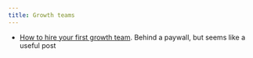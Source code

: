 ```yaml
---
title: Growth teams
---
```


* [How to hire your first growth team](https://www.lennysnewsletter.com/p/how-to-hire-your-first-growth-team). Behind a paywall, but seems like a useful post

